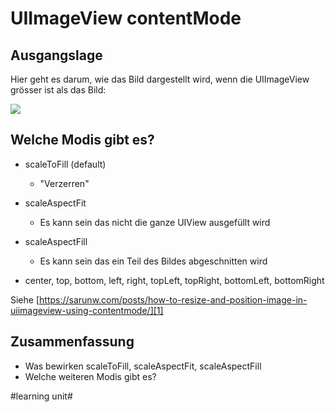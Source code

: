 # UIImageView contentMode

## Ausgangslage
Hier geht es darum, wie das Bild dargestellt wird, wenn die UIImageView grösser ist als das Bild:

![][image-1]

## Welche Modis gibt es?

- scaleToFill (default)
	- "Verzerren"

- scaleAspectFit
	- Es kann sein das nicht die ganze UIView ausgefüllt wird

- scaleAspectFill
	- Es kann sein das ein Teil des Bildes abgeschnitten wird

 - center, top, bottom, left, right, topLeft, topRight, bottomLeft, bottomRight

Siehe [https://sarunw.com/posts/how-to-resize-and-position-image-in-uiimageview-using-contentmode/][1]

## Zusammenfassung
- Was bewirken scaleToFill, scaleAspectFit, scaleAspectFill
- Welche weiteren Modis gibt es?

[1]:	https://sarunw.com/posts/how-to-resize-and-position-image-in-uiimageview-using-contentmode/

[image-1]:	assets/DraggedImage.png

#learning unit#
